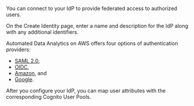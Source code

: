 You can connect to your IdP to provide federated access to authorized users.

On the Create Identity page, enter a name and description for the IdP along with any additional identifiers.

Automated Data Analytics on AWS offers four options of authentication providers:

- [SAML 2.0](https://docs.aws.amazon.com/cognito/latest/developerguide/cognito-user-pools-saml-idp.html),
- [OIDC](https://docs.aws.amazon.com/cognito/latest/developerguide/cognito-user-pools-identity-provider.html#cognito-user-pools-oidc-providers),
- [Amazon](https://docs.aws.amazon.com/cognito/latest/developerguide/cognito-user-pools-identity-federation.html), and
- [Google](https://docs.aws.amazon.com/cognito/latest/developerguide/cognito-user-pools-identity-federation.html).

After you configure your IdP, you can map user attributes with the corresponding Cognito User Pools.